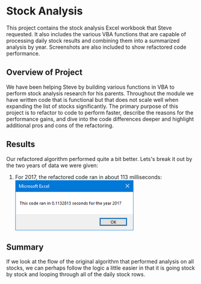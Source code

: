 # Stock Analysis
This project contains the stock analysis Excel workbook that Steve requested. It also includes the various VBA functions that are capable of processing daily stock results and combining them into a summarized analysis by year. Screenshots are also included to show refactored code performance.

## Overview of Project
We have been helping Steve by building various functions in VBA to perform stock analysis research for his parents. Throughout the module we have written code that is functional but that does not scale well when expanding the list of stocks significantly. The primary purpose of this project is to refactor to code to perform faster, describe the reasons for the performance gains, and dive into the code differences deeper and highlight additional pros and cons of the refactoring.

## Results
Our refactored algorithm performed quite a bit better. Lets's break it out by the two years of data we were given:
  1. For 2017, the refactored code ran in about 113 milliseconds:
  ![2017 Refactored](https://github.com/haldud/stock-analysis/blob/main/Resources/VBA_Challenge_2017.png)

## Summary
If we look at the flow of the original algorithm that performed analysis on all stocks, we can perhaps follow the logic a little easier in that it is going stock by stock and looping through all of the daily stock rows.

